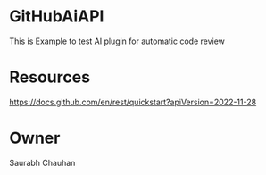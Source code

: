 # GitHubAiAPI
This is Example to test AI plugin for automatic code review

# Resources
https://docs.github.com/en/rest/quickstart?apiVersion=2022-11-28

# Owner
Saurabh Chauhan
